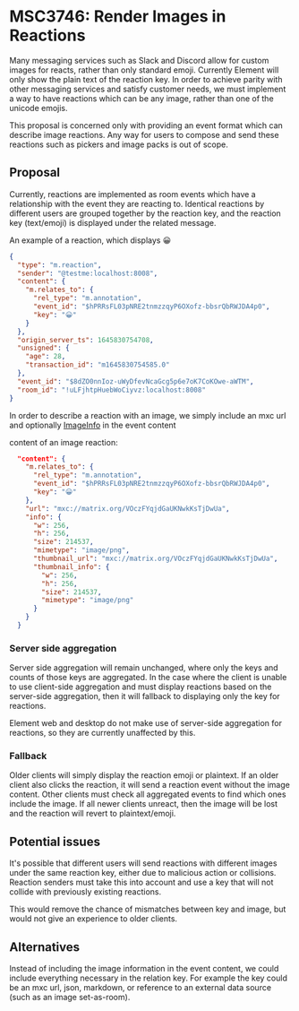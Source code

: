 # MSC3746: Render Images in Reactions

Many messaging services such as Slack and Discord allow for custom images for reacts, rather than only standard emoji. Currently Element will only show the plain text of the reaction key.  In order to achieve parity with other messaging services and satisfy customer needs, we must implement a way to have reactions which can be any image, rather than one of the unicode emojis.

This proposal is concerned only with providing an event format which can describe image reactions.  Any way for users to compose and send these reactions such as pickers and image packs is out of scope.

## Proposal

Currently, reactions are implemented as room events which have a relationship with the event they are reacting to.  Identical reactions by different users are grouped together by the reaction key, and the reaction key (text/emoji) is displayed under the related message.

An example of a reaction, which displays 😀
```json
{
  "type": "m.reaction",
  "sender": "@testme:localhost:8008",
  "content": {
    "m.relates_to": {
      "rel_type": "m.annotation",
      "event_id": "$hPRRsFL03pNRE2tnmzzqyP6OXofz-bbsrQbRWJDA4p0",
      "key": "😀"
    }
  },
  "origin_server_ts": 1645830754708,
  "unsigned": {
    "age": 28,
    "transaction_id": "m1645830754585.0"
  },
  "event_id": "$8dZO0nnIoz-uWyDfevNcaGcg5p6e7oK7CoKOwe-aWTM",
  "room_id": "!uLFjhtpHuebWoCiyvz:localhost:8008"
}
```

In order to describe a reaction with an image, we simply include an mxc url and optionally [ImageInfo](https://github.com/matrix-org/matrix-doc/blob/f8b83b7fb1194ab48ee3461185c4764ebbfecc68/data/event-schemas/schema/core-event-schema/msgtype_infos/image_info.yaml) in the event content

content of an image reaction:
```json
  "content": {
    "m.relates_to": {
      "rel_type": "m.annotation",
      "event_id": "$hPRRsFL03pNRE2tnmzzqyP6OXofz-bbsrQbRWJDA4p0",
      "key": "😀"
    },
    "url": "mxc://matrix.org/VOczFYqjdGaUKNwkKsTjDwUa",
    "info": {
      "w": 256,
      "h": 256,
      "size": 214537,
      "mimetype": "image/png",
      "thumbnail_url": "mxc://matrix.org/VOczFYqjdGaUKNwkKsTjDwUa",
      "thumbnail_info": {
        "w": 256,
        "h": 256,
        "size": 214537,
        "mimetype": "image/png"
      }
    }
  }
```

### Server side aggregation
Server side aggregation will remain unchanged, where only the keys and counts of those keys are aggregated.  In the case where the client is unable to use client-side aggregation and must display reactions based on the server-side aggregation, then it will fallback to displaying only the key for reactions.

Element web and desktop do not make use of server-side aggregation for reactions, so they are currently unaffected by this.

### Fallback
Older clients will simply display the reaction emoji or plaintext.  If an older client also clicks the reaction, it will send a reaction event without the image content.  Other clients must check all aggregated events to find which ones include the image.  If all newer clients unreact, then the image will be lost and the reaction will revert to plaintext/emoji.

## Potential issues

It's possible that different users will send reactions with different images under the same reaction key, either due to malicious action or collisions.  Reaction senders must take this into account and use a key that will not collide with previously existing reactions.

This would remove the chance of mismatches between key and image, but would not give an experience to older clients.

## Alternatives

Instead of including the image information in the event content, we could include everything necessary in the relation key.  For example the key could be an mxc url, json, markdown, or reference to an external data source (such as an image set-as-room).

